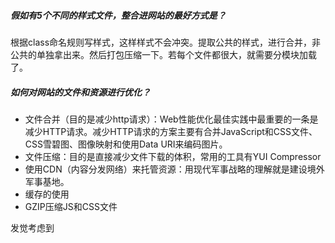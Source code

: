 ##### 假如有5个不同的样式文件，整合进网站的最好方式是？
根据class命名规则写样式，这样样式不会冲突。提取公共的样式，进行合并，非公共的单独拿出来。然后打包压缩一下。若每个文件都很大，就需要分模块加载了。

##### 如何对网站的文件和资源进行优化？
- 文件合并（目的是减少http请求）：Web性能优化最佳实践中最重要的一条是减少HTTP请求。减少HTTP请求的方案主要有合并JavaScript和CSS文件、CSS雪碧图、图像映射和使用Data URI来编码图片。
- 文件压缩：目的是直接减少文件下载的体积，常用的工具有YUI Compressor
- 使用CDN（内容分发网络）来托管资源：用现代军事战略的理解就是建设境外军事基地。
- 缓存的使用
- GZIP压缩JS和CSS文件


发觉考虑到